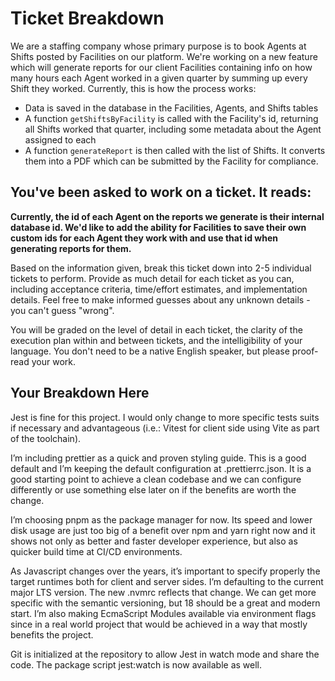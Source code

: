 # Ticket Breakdown

We are a staffing company whose primary purpose is to book Agents at Shifts posted by Facilities on our platform. We're working on a new feature which will generate reports for our client Facilities containing info on how many hours each Agent worked in a given quarter by summing up every Shift they worked. Currently, this is how the process works:

- Data is saved in the database in the Facilities, Agents, and Shifts tables
- A function `getShiftsByFacility` is called with the Facility's id, returning all Shifts worked that quarter, including some metadata about the Agent assigned to each
- A function `generateReport` is then called with the list of Shifts. It converts them into a PDF which can be submitted by the Facility for compliance.

## You've been asked to work on a ticket. It reads:

**Currently, the id of each Agent on the reports we generate is their internal database id. We'd like to add the ability for Facilities to save their own custom ids for each Agent they work with and use that id when generating reports for them.**

Based on the information given, break this ticket down into 2-5 individual tickets to perform. Provide as much detail for each ticket as you can, including acceptance criteria, time/effort estimates, and implementation details. Feel free to make informed guesses about any unknown details - you can't guess "wrong".

You will be graded on the level of detail in each ticket, the clarity of the execution plan within and between tickets, and the intelligibility of your language. You don't need to be a native English speaker, but please proof-read your work.

## Your Breakdown Here

Jest is fine for this project. I would only change to more specific tests suits if necessary and advantageous (i.e.: Vitest for client side using Vite as part of the toolchain).

I’m including prettier as a quick and proven styling guide. This is a good default and I’m keeping the default configuration at .prettierrc.json. It is a good starting point to achieve a clean codebase and we can configure differently or use something else later on if the benefits are worth the change.

I’m choosing pnpm as the package manager for now. Its speed and lower disk usage are just too big of a benefit over npm and yarn right now and it shows not only as better and faster developer experience, but also as quicker build time at CI/CD environments.

As Javascript changes over the years, it’s important to specify properly the target runtimes both for client and server sides. I’m defaulting to the current major LTS version. The new .nvmrc reflects that change. We can get more specific with the semantic versioning, but 18 should be a great and modern start. I’m also making EcmaScript Modules available via environment flags since in a real world project that would be achieved in a way that mostly benefits the project.

Git is initialized at the repository to allow Jest in watch mode and share the code. The package script jest:watch is now available as well.
